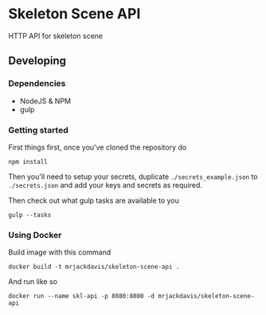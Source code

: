 # Skeleton Scene API

HTTP API for skeleton scene

## Developing

### Dependencies

 - NodeJS & NPM
 - gulp

### Getting started

First things first, once you've cloned the repository do

    npm install

Then you'll need to setup your secrets, duplicate `./secrets_example.json` to `./secrets.json` and add your keys and secrets as required.

Then check out what gulp tasks are available to you

    gulp --tasks

### Using Docker

Build image with this command

    docker build -t mrjackdavis/skeleton-scene-api .

And run like so

    docker run --name skl-api -p 8080:8080 -d mrjackdavis/skeleton-scene-api